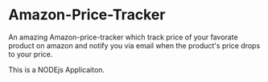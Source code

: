 # Amazon-Price-Tracker
An amazing Amazon-price-tracker which track price of your favorate product on amazon and notify you via email when the product's price drops to your price.


This is a NODEjs Applicaiton.
